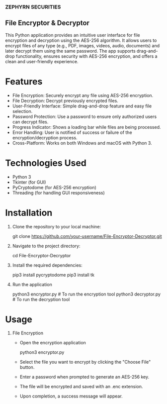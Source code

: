 ### ZEPHYRN SECURITIES 

## File Encryptor & Decryptor

This Python application provides an intuitive user interface for file encryption and decryption using the AES-256 algorithm. It allows users to encrypt files of any type (e.g., PDF, images, videos, audio, documents) and later decrypt them using the same password. The app supports drag-and-drop functionality, ensures security with AES-256 encryption, and offers a clean and user-friendly experience.

# Features

- File Encryption: Securely encrypt any file using AES-256 encryption.
- File Decryption: Decrypt previously encrypted files.
- User-Friendly Interface: Simple drag-and-drop feature and easy file selection.
- Password Protection: Use a password to ensure only authorized users can decrypt files.
- Progress Indicator: Shows a loading bar while files are being processed.
- Error Handling: User is notified of success or failure of the encryption/decryption process.
- Cross-Platform: Works on both Windows and macOS with Python 3.

# Technologies Used

- Python 3
- Tkinter (for GUI)
- PyCryptodome (for AES-256 encryption)
- Threading (for handling GUI responsiveness)

# Installation

1. Clone the repository to your local machine:

   git clone https://github.com/your-username/File-Encryptor-Decryptor.git

2. Navigate to the project directory:

   cd File-Encryptor-Decryptor

3. Install the required dependencies:

   pip3 install pycryptodome
   pip3 install tk

5. Run the application

   python3 encryptor.py   # To run the encryption tool
   python3 decryptor.py   # To run the decryption tool

# Usage

1. File Encryption

   - Open the encryption application

     python3 encryptor.py

   - Select the file you want to encrypt by clicking the "Choose File" button.

   - Enter a password when prompted to generate an AES-256 key.

   - The file will be encrypted and saved with an .enc extension.

   - Upon completion, a success message will appear.





















